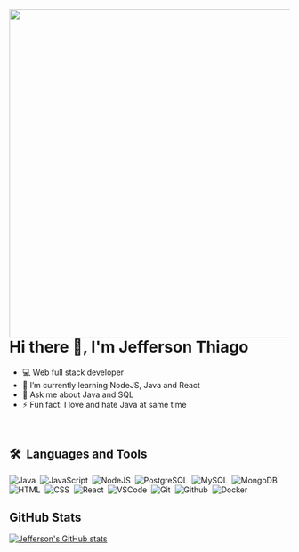<img align="right" height="590em" src="https://raw.githubusercontent.com/gist/Jeef-js/2556debca04dec24c9e317e58d85cd32/raw/59a65cbbfa0b5fa0480f1ed00a976d42d9c4a1ab/githubcard.svg" />

<h1 align="left">Hi there 👋, I'm Jefferson Thiago</h1>

- 💻 Web full stack developer
- 🌱 I’m currently learning NodeJS, Java and React
- 💬 Ask me about Java and SQL
- ⚡ Fun fact: I love and hate Java at same time

</br>

## 🛠️ &nbsp;Languages and Tools

![Java](https://img.shields.io/badge/-Java-05122A?style=flat&logo=java)&nbsp;
![JavaScript](https://img.shields.io/badge/-JavaScript-05122A?style=flat&logo=javascript)&nbsp;
![NodeJS](https://img.shields.io/badge/-NodeJS-05122A?style=flat&logo=node.js)&nbsp;
![PostgreSQL](https://img.shields.io/badge/-PostgreSQL-05122A?style=flat&logo=postgresql)&nbsp;
![MySQL](https://img.shields.io/badge/-MySQL-05122A?style=flat&logo=mysql)&nbsp;
![MongoDB](https://img.shields.io/badge/-MongoDB-05122A?style=flat&logo=mongodb)&nbsp;
![HTML](https://img.shields.io/badge/-HTML-05122A?style=flat&logo=html5)&nbsp;
![CSS](https://img.shields.io/badge/-CSS-05122A?style=flat&logo=css3)&nbsp;
![React](https://img.shields.io/badge/-React-05122A?style=flat&logo=react)&nbsp;
![VSCode](https://img.shields.io/badge/-Visual%20Studio%20Code-05122A?style=flat&logo=visualstudiocode)&nbsp;
![Git](https://img.shields.io/badge/-Git-05122A?style=flat&logo=git)&nbsp;
![Github](https://img.shields.io/badge/-GitHub-05122A?style=flat&logo=github)&nbsp;
![Docker](https://img.shields.io/badge/-Docker-05122A?style=flat&logo=docker)&nbsp;

## GitHub Stats
[![Jefferson's GitHub stats](https://github-readme-stats.vercel.app/api?username=jeef-js)](https://github.com/jeef-js/github-readme-stats)

